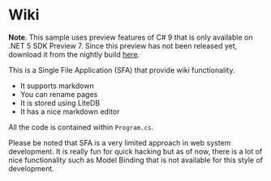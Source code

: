 # Wiki

**Note**. This sample uses preview features of C# 9 that is only available on .NET 5 SDK Preview 7. Since this preview has not been released yet, download it from the nightly build [here](https://github.com/dotnet/installer).

This is a Single File Application (SFA) that provide wiki functionality.

- It supports markdown
- You can rename pages
- It is stored using LiteDB
- It has a nice markdown editor

All the code is contained within `Program.cs`.

Please be noted that SFA is a very limited approach in web system development. It is really fun for quick hacking but as of now, there is a lot of nice functionality such as Model Binding that is not available for this style of development.